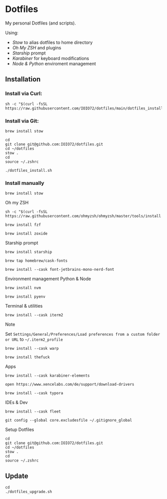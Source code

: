 # Dotfiles

My personal Dotfiles (and scripts).

Using:

* _Stow_ to alias dotfiles to home directory
* _Oh My ZSH_ and plugins
* _Starship_ prompt
* _Karabiner_ for keyboard modifications
* _Node & Python_ enviroment management

## Installation

### Install via Curl:

```
sh -c "$(curl -fsSL https://raw.githubusercontent.com/IOIO72/dotfiles/main/dotfiles_install.sh)"
```

### Install via Git:

```
brew install stow
```

```
cd
git clone git@github.com:IOIO72/dotfiles.git
cd ~/dotfiles
stow .
cd
source ~/.zshrc

./dotfiles_install.sh
```

### Install manually

```
brew install stow
```

Oh my ZSH

```
sh -c "$(curl -fsSL https://raw.githubusercontent.com/ohmyzsh/ohmyzsh/master/tools/install.sh)"
```

```
brew install fzf
```

```
brew install zoxide
```

Starship prompt

```
brew install starship
```

```
brew tap homebrew/cask-fonts
```

```
brew install --cask font-jetbrains-mono-nerd-font
```

Environment management Python & Node

```
brew install nvm
```

```
brew install pyenv
```

Terminal & utilities

```
brew install --cask iterm2
```

> [!NOTE]
>
> Set `Settings/General/Preferences/Load preferences from a custom folder or URL` to `~/.iterm2_profile`

```
brew install --cask warp
```

```
brew install thefuck
```

Apps

```
brew install --cask karabiner-elements
```

```
open https://www.xencelabs.com/de/support/download-drivers
```

```
brew install --cask typora
```

IDEs & Dev

```
brew install --cask fleet
```

```
git config --global core.excludesfile ~/.gitignore_global
```

Setup Dotfiles

```
cd
git clone git@github.com:IOIO72/dotfiles.git
cd ~/dotfiles
stow .
cd
source ~/.zshrc
```

## Update

```
cd
./dotfiles_upgrade.sh
```

